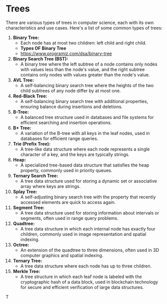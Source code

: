 # Trees
There are various types of trees in computer science, each with its own characteristics and use cases. Here's a list of some common types of trees:

1. **Binary Tree:**
   - Each node has at most two children: left child and right child.
   - **Types OF Binary Tree**
   - https://www.programiz.com/dsa/binary-tree
2. **Binary Search Tree (BST):**
   - A binary tree where the left subtree of a node contains only nodes with values less than the node's value, and the right subtree contains only nodes with values greater than the node's value.
3. **AVL Tree:**
   - A self-balancing binary search tree where the heights of the two child subtrees of any node differ by at most one.
4. **Red-Black Tree:**
   - A self-balancing binary search tree with additional properties, ensuring balance during insertions and deletions.
5. **B-Tree:**
   - A balanced tree structure used in databases and file systems for efficient searching and insertion operations.
6. **B+ Tree:**
   - A variation of the B-tree with all keys in the leaf nodes, used in databases for efficient range queries.
7. **Trie (Prefix Tree):**
   - A tree-like data structure where each node represents a single character of a key, and the keys are typically strings.
8. **Heap:**
   - A specialized tree-based data structure that satisfies the heap property, commonly used in priority queues.
9. **Ternary Search Tree:**
   - A tree data structure used for storing a dynamic set or associative array where keys are strings.
10. **Splay Tree:**
    - A self-adjusting binary search tree with the property that recently accessed elements are quick to access again.
11. **Segment Tree:**
    - A tree data structure used for storing information about intervals or segments, often used in range query problems.
12. **Quadtree:**
    - A tree data structure in which each internal node has exactly four children, commonly used in image representation and spatial indexing.
13. **Octree:**
    - An extension of the quadtree to three dimensions, often used in 3D computer graphics and spatial indexing.
14. **Ternary Tree:**
    - A tree data structure where each node has up to three children.
15. **Merkle Tree:**
    - A tree structure in which each leaf node is labeled with the cryptographic hash of a data block, used in blockchain technology for secure and efficient verification of large data structures.

T
